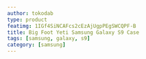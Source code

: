 ```yaml
---
author: tokodab
type: product
featimg: 1IGf4SiNCAFcs2cEzAjUgpPEgSWCQPF-B
title: Big Foot Yeti Samsung Galaxy S9 Case
tags: [samsung, galaxy, s9]
category: [samsung]
---
```

